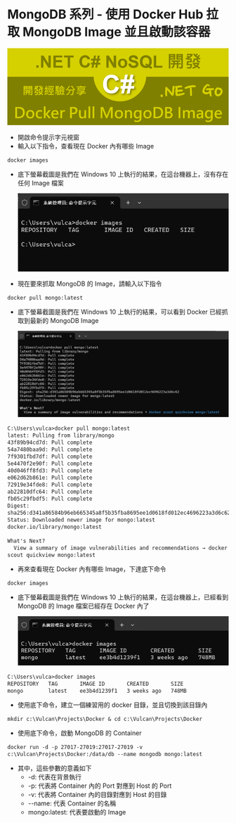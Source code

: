 # MongoDB 系列 - 使用 Docker Hub 拉取 MongoDB Image 並且啟動該容器

![](../Images/X2023-9871.png)

* 開啟命令提示字元視窗
* 輸入以下指令，查看現在 Docker 內有哪些 Image

```
docker images
```

* 底下螢幕截圖是我們在 Windows 10 上執行的結果，在這台機器上，沒有存在任何 Image 檔案

  ![](../Images/X2023-9867.png)

* 現在要來抓取 MongoDB 的 Image，請輸入以下指令

```
docker pull mongo:latest
```

* 底下螢幕截圖是我們在 Windows 10 上執行的結果，可以看到 Docker 已經抓取到最新的 MongoDB Image

  ![](../Images/X2023-9866.png)

```
C:\Users\vulca>docker pull mongo:latest
latest: Pulling from library/mongo
43f89b94cd7d: Pull complete
54a7480baa9d: Pull complete
7f9301fbd7df: Pull complete
5e4470f2e90f: Pull complete
40d046ff8fd3: Pull complete
e062d62b861e: Pull complete
72919e34fde8: Pull complete
ab22810dfc64: Pull complete
fb05c29fbdf5: Pull complete
Digest: sha256:d341a86584b96eb665345a8f5b35fba8695ee1d0618fd012ec4696223a3d6c62
Status: Downloaded newer image for mongo:latest
docker.io/library/mongo:latest

What's Next?
  View a summary of image vulnerabilities and recommendations → docker scout quickview mongo:latest
```

* 再來查看現在 Docker 內有哪些 Image，下達底下命令

```
docker images
```

* 底下螢幕截圖是我們在 Windows 10 上執行的結果，在這台機器上，已經看到 MongoDB 的 Image 檔案已經存在 Docker 內了

  ![](../Images/X2023-9865.png)

```
C:\Users\vulca>docker images
REPOSITORY   TAG       IMAGE ID       CREATED       SIZE
mongo        latest    ee3b4d1239f1   3 weeks ago   748MB
```

* 使用底下命令，建立一個練習用的 docker 目錄，並且切換到該目錄內
    
```
mkdir c:\Vulcan\Projects\Docker & cd c:\Vulcan\Projects\Docker
```

* 使用底下命令，啟動 MongoDB 的 Container
    
```
docker run -d -p 27017-27019:27017-27019 -v c:\Vulcan\Projects\Docker:/data/db --name mongodb mongo:latest
```

* 其中，這些參數的意義如下  
    * -d: 代表在背景執行
    * -p: 代表將 Container 內的 Port 對應到 Host 的 Port
    * -v: 代表將 Container 內的目錄對應到 Host 的目錄
    * --name: 代表 Container 的名稱
    * mongo:latest: 代表要啟動的 Image








